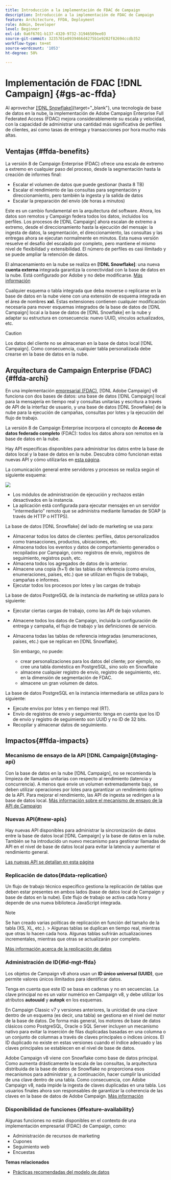 ```yaml
---
title: Introducción a la implementación de FDAC de Campaign
description: Introducción a la implementación de FDAC de Campaign
feature: Architecture, FFDA, Deployment
role: Admin, Developer
level: Beginner
exl-id: 0a6f6701-b137-4320-9732-31946509ee03
source-git-commit: 3235701e0939466d4275b1e9202f82694ccdb352
workflow-type: tm+mt
source-wordcount: '1053'
ht-degree: 50%

---
```


# Implementación de FDAC [!DNL Campaign] {#gs-ac-ffda}

Al aprovechar [[!DNL Snowflake]](https://www.snowflake.com/){target="_blank"}, una tecnología de base de datos en la nube, la implementación de Adobe Campaign Enterprise Full Federated Access (FDAC) mejora considerablemente su escala y velocidad, con la capacidad de administrar una cantidad más significativa de perfiles de clientes, así como tasas de entrega y transacciones por hora mucho más altas.

## Ventajas {#ffda-benefits}

La versión 8 de Campaign Enterprise (FDAC) ofrece una escala de extremo a extremo en cualquier paso del proceso, desde la segmentación hasta la creación de informes final:

* Escalar el volumen de datos que puede gestionar (hasta 8 TB)
* Escalar el rendimiento de las consultas para segmentación y direccionamiento, pero también la ingesta y la salida de datos
* Escalar la preparación del envío (de horas a minutos)

Este es un cambio fundamental en la arquitectura del software. Ahora, los datos son remotos y Campaign federa todos los datos, incluidos los perfiles. Los procesos de [!DNL Campaign] ahora escalan de extremo a extremo, desde el direccionamiento hasta la ejecución del mensaje: la ingesta de datos, la segmentación, el direccionamiento, las consultas y las entregas ahora se ejecutan normalmente en minutos. Esta nueva versión resuelve el desafío del escalado por completo, pero mantiene el mismo nivel de flexibilidad y extensibilidad. El número de perfiles es casi ilimitado y se puede ampliar la retención de datos.

El almacenamiento en la nube se realiza en **[!DNL Snowflake]**: una nueva **cuenta externa** integrada garantiza la conectividad con la base de datos en la nube. Está configurado por Adobe y no debe modificarse. [Más información](../config/external-accounts.md)

Cualquier esquema o tabla integrada que deba moverse o replicarse en la base de datos en la nube viene con una extensión de esquema integrada en el área de nombres **xxl.** Estas extensiones contienen cualquier modificación necesaria para mover esquemas integrados de la base de datos de [!DNL Campaign] local a la base de datos de [!DNL Snowflake] en la nube y adaptar su estructura en consecuencia: nuevo UUID, vínculos actualizados, etc.

>[!CAUTION]
>
> Los datos del cliente no se almacenan en la base de datos local [!DNL Campaign]. Como consecuencia, cualquier tabla personalizada debe crearse en la base de datos en la nube.
>

## Arquitectura de Campaign Enterprise (FDAC){#ffda-archi}

En una implementación [empresarial (FDAC)](../architecture/enterprise-deployment.md), [!DNL Adobe Campaign] v8 funciona con dos bases de datos: una base de datos [!DNL Campaign] local para la mensajería en tiempo real y consultas unitarias y escritura a través de API de la interfaz de usuario, y una base de datos [!DNL Snowflake] de la nube para la ejecución de campañas, consultas por lotes y la ejecución del flujo de trabajo.

La versión 8 de Campaign Enterprise incorpora el concepto de **Acceso de datos federado completo** (FDAC): todos los datos ahora son remotos en la base de datos en la nube.

Hay API específicas disponibles para administrar los datos entre la base de datos local y la base de datos en la nube. Descubra cómo funcionan estas nuevas API y cómo utilizarlas en [esta página](new-apis.md).

La comunicación general entre servidores y procesos se realiza según el siguiente esquema:

![](assets/architecture.png)

* Los módulos de administración de ejecución y rechazos están desactivados en la instancia.
* La aplicación está configurada para ejecutar mensajes en un servidor &quot;intermediario&quot; remoto que se administra mediante llamadas de SOAP (a través de HTTP o HTTPS).

La base de datos [!DNL Snowflake] del lado de marketing se usa para:

* Almacenar todos los datos de clientes: perfiles, datos personalizados como transacciones, productos, ubicaciones, etc.
* Almacena todos los eventos y datos de comportamiento generados o recopilados por Campaign, como registros de envío, registros de seguimiento, registros push, etc.
* Almacena todos los agregados de datos de lo anterior.
* Almacene una copia (h+1) de las tablas de referencia (como envíos, enumeraciones, países, etc.) que se utilizan en flujos de trabajo, campañas e informes.
* Ejecutar todos los procesos por lotes y las cargas de trabajo


La base de datos PostgreSQL de la instancia de marketing se utiliza para lo siguiente:

* Ejecutar ciertas cargas de trabajo, como las API de bajo volumen.
* Almacene todos los datos de Campaign, incluida la configuración de entrega y campaña, el flujo de trabajo y las definiciones de servicio.
* Almacena todas las tablas de referencia integradas (enumeraciones, países, etc.) que se replican en [!DNL Snowflake].

  Sin embargo, no puede:
   * crear personalizaciones para los datos del cliente; por ejemplo, no cree una tabla doméstica en PostgreSQL, sino solo en Snowflake
   * almacene cualquier registro de envío, registro de seguimiento, etc. en la dimensión de segmentación de FDAC.
   * almacene un gran volumen de datos.


La base de datos PostgreSQL en la instancia intermediaria se utiliza para lo siguiente:

* Ejecute envíos por lotes y en tiempo real (RT).
* Envío de registros de envío y seguimiento: tenga en cuenta que los ID de envío y registro de seguimiento son UUID y no ID de 32 bits.
* Recopilar y almacenar datos de seguimiento.


## Impactos{#ffda-impacts}

### Mecanismo de ensayo de la API [!DNL Campaign]{#staging-api}

Con la base de datos en la nube [!DNL Campaign], no se recomienda la limpieza de llamadas unitarias con respecto al rendimiento (latencia y concurrencia). A menos que envíe un volumen extremadamente bajo, se deben utilizar operaciones por lotes para garantizar un rendimiento óptimo de la API. Para mejorar el rendimiento, las API de ingesta se redirigen a la base de datos local. [Más información sobre el mecanismo de ensayo de la API de Campaign](staging.md)

### Nuevas API{#new-apis}

Hay nuevas API disponibles para administrar la sincronización de datos entre la base de datos local [!DNL Campaign] y la base de datos en la nube. También se ha introducido un nuevo mecanismo para gestionar llamadas de API en el nivel de base de datos local para evitar la latencia y aumentar el rendimiento general.

[Las nuevas API se detallan en esta página](new-apis.md)


### Replicación de datos{#data-replication}

Un flujo de trabajo técnico específico gestiona la replicación de tablas que deben estar presentes en ambos lados (base de datos local de Campaign y base de datos en la nube). Este flujo de trabajo se activa cada hora y depende de una nueva biblioteca JavaScript integrada.

>[!NOTE]
>
> Se han creado varias políticas de replicación en función del tamaño de la tabla (XS, XL, etc.).
> &#x200B;> Algunas tablas se duplican en tiempo real, mientras que otras lo hacen cada hora. Algunas tablas sufrirán actualizaciones incrementales, mientras que otras se actualizarán por completo.
>

[Más información acerca de la replicación de datos](replication.md)

### Administración de ID{#id-mgt-ffda}

Los objetos de Campaign v8 ahora usan un **ID único universal (UUID)**, que permite valores únicos ilimitados para identificar datos.

Tenga en cuenta que este ID se basa en cadenas y no en secuencias. La clave principal no es un valor numérico en Campaign v8, y debe utilizar los atributos **autouuid** y **autopk** en los esquemas.

En Campaign Classic v7 y versiones anteriores, la unicidad de una clave dentro de un esquema (es decir, una tabla) se gestiona en el nivel del motor de la base de datos. De forma más general, los motores de base de datos clásicos como PostgreSQL, Oracle o SQL Server incluyen un mecanismo nativo para evitar la inserción de filas duplicadas basadas en una columna o un conjunto de columnas a través de claves principales o índices únicos. El ID duplicado no existe en estas versiones cuando el índice adecuado y las claves principales se establecen en el nivel de base de datos.

Adobe Campaign v8 viene con Snowflake como base de datos principal. Como aumenta drásticamente la escala de las consultas, la arquitectura distribuida de la base de datos de Snowflake no proporciona esos mecanismos para administrar y, a continuación, hacer cumplir la unicidad de una clave dentro de una tabla. Como consecuencia, con Adobe Campaign v8, nada impide la ingesta de claves duplicadas en una tabla. Los usuarios finales ahora son responsables de garantizar la coherencia de las claves en la base de datos de Adobe Campaign. [Más información](keys.md)

### Disponibilidad de funciones {#feature-availability}

Algunas funciones no están disponibles en el contexto de una implementación empresarial (FDAC) de Campaign, como:

* Administración de recursos de marketing
* Cupones
* Seguimiento web
* Encuestas


**Temas relacionados**

* [Prácticas recomendadas del modelo de datos](../dev/datamodel-best-practices.md)
